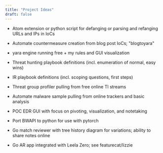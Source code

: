 ```yaml
---
title: "Project Ideas"
draft: false
---
```


- Atom extension or python script for defanging or parsing and refanging URLs and IPs in IoCs
- Automate countermeasure creation from blog post IoCs; "blogtoyara"
- yara engine running free + my rules and GUI visualization
- Threat hunting playbook definitions (incl. enumeration of normal, easy wins)
- IR playbook definitions (incl. scoping questions, first steps)
- Threat group profiler pulling from free online TI streams
- Automate malware sample pulling from online trackers and basic analysis
- POC EDR GUI with focus on pivoting, visualization, and notetaking

- Port BWAPI to python for use with pytorch
- Go match reviewer with tree history diagram for variations; ability to share notes online
- Go AR app integrated with Leela Zero; see featurecat/lizzie
